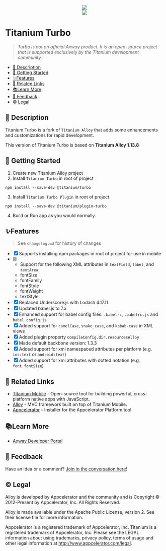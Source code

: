 <p align="center">
  <img src="https://cdn.secure-api.org/images/turbo-title_400.png" /><br>
  <a href="https://www.npmjs.com/package/@titanium/turbo">
  	<img src="https://img.shields.io/npm/v/@titanium/turbo.png" /> 
  </a>
</p>

# Titanium Turbo

<!-- ![https://www.npmjs.com/package/@titanium/turbo](https://img.shields.io/npm/v/@titanium/turbo.png) -->

> _Turbo is not an official Axway product.  It is an open-source project that is supported exclusively by the Titanium development community._



- [📝 Description](#-description)
- [🚀 Getting Started](#-getting-started)
- [✨Features](#features)
- [🔗 Related Links](#-related-links)
- [📚Learn More](#learn-more)
- [📣 Feedback](#-feedback)
- [©️ Legal](#️-legal)

## 📝 Description

Titanium Turbo is a fork of `Titanium Alloy` that adds some enhancements and customizations for rapid development.

This version of Titanium Turbo is based on **Titanium Alloy 1.13.8**

## 🚀 Getting Started

1. Create new Titanium Alloy project
2. Install `Titanium Turbo` in root of project

```
npm install --save-dev @titanium/turbo
```

3. Install `Titanium Turbo Plugin` in root of project

```
npm install --save-dev @titanium/plugin-turbo
```

4. Build or Run app as you would normally.

## ✨Features

> See `changelog.md` for history of changes

* [x] Supports installing npm packages in root of project for use in mobile
* [x] - Support for the following XML attributes in `textField`, `label`, and `textArea`:
  - fontSize
  - fontFamily
  - fontStyle
  - fontWeight
  - textStyle
* [x] Replaced Underscore.js with Lodash 4.17.11
* [x] Updated babel.js to 7.x
* [x] Enhanced support for babel config files:  `.babelrc`, `.babelrc.js` and `babel.config.js`
* [x] Added support for `camelCase`, `snake_case`, and `kabab-case` in XML views
* [x] Added plugin property `compileConfig.dir.resourcesAlloy`
* [x] Made default backbone version: 1.3.3
* [x] Added support for xml namespaced attributes per platform (e.g. `ios:text` or `android:text`)
* [x] Added support for xml attributes with dotted notation (e.g. `font.fontSize`)

## 🔗 Related Links

- [Titanium Mobile](https://www.npmjs.com/package/titanium) - Open-source tool for building powerful, cross-platform native apps with JavaScript.
- [Alloy](https://www.npmjs.com/package/alloy) - MVC framework built on top of Titanium Mobile.
- [Appcelerator](https://www.npmjs.com/package/appcelerator) - Installer for the Appcelerator Platform tool

## 📚Learn More

- [Axway Developer Portal](https://developer.axway.com)

## 📣 Feedback

Have an idea or a comment?  [Join in the conversation here](https://github.com/brentonhouse/titanium-turbo/issues)! 

## ©️ Legal

Alloy is developed by Appcelerator and the community and is Copyright © 2012-Present by Appcelerator, Inc. All Rights Reserved.

Alloy is made available under the Apache Public License, version 2. See their license file for more information.

Appcelerator is a registered trademark of Appcelerator, Inc. Titanium is a registered trademark of Appcelerator, Inc. Please see the LEGAL information about using trademarks, privacy policy, terms of usage and other legal information at http://www.appcelerator.com/legal.